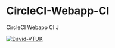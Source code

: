 # CircleCI-Webapp-CI
CircleCI Webapp CI
J

[![David-VTUK](https://circleci.com/gh/David-VTUK/CircleCI-Webapp-CI.svg?style=svg)](https://circleci.com/gh/David-VTUK/CircleCI-Webapp-CI)
